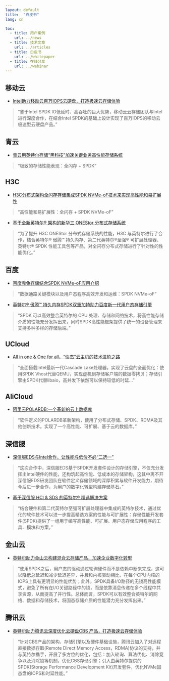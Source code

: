 ```yaml
---
layout: default
title:  "白皮书"
lang: cn

toc:
  - title: 用户案例
    url: ../news
  - title: 技术文章
    url: ../articles
  - title: 白皮书
    url: ../whitepaper
  - title: 在线分享
    url: ../webinar
---
```


## 移动云
* [Intel助力移动云百万IOPS云硬盘，打造极速云存储体验](https://ci.spdk.io/download/papers/202112_Intel_Accelerates_CMCC_Cloud_for_1M_IOPS_Cloud_Disk_with_Ultra_Cloud_Storage_Experience_CN.pdf)
> “鉴于Intel SPDK IO低延时、高吞吐的巨大优势，移动云云存储团队与Intel进行深度合作，在结合Intel SPDK的基础上设计实现了百万IOPS的移动云极速型云硬盘产品。”

## 青云
* [青云用英特尔存储“黑科技”加速关键业务高性能存储系统](https://www.intel.cn/content/www/cn/zh/architecture-and-technology/qingyun-casestudy.html?from=singlemessage&isappinstalled=0)
> “极致的存储性能表现：全闪存 + SPDK”

## H3C
* [H3C分布式架构全闪存存储集成SPDK NVMe-oF技术来实现高性能和易扩展性](https://www.intel.cn/content/www/cn/zh/technology-provider/products-and-solutions/storage/nvme-storage.html)
> “高性能和易扩展性：全闪存 + SPDK NVMe-oF”

* [基于全新英特尔® 架构的新华三 ONEStor 分布式存储系统](https://www.intel.cn/content/www/cn/zh/architecture-and-technology/h3c-onestor-distributed-storag-system.html)
> “为了提升 H3C ONEStor 分布式存储系统的性能，H3C 与英特尔进行了合作，结合英特尔® 傲腾™ 持久内存、第二代英特尔®至强® 可扩展处理器、英特尔® SPDK 性能工具包等产品，对全闪存分布式存储进行了针对性的性能优化。”

## 百度
* [百度赤兔存储结合SPDK NVMe-oF应用介绍](https://ci.spdk.io/download/papers/Introduction_of_Baidu_Chitu_Storage_with_SPDK_NVMe-oF_CN.pdf)
> “数据通路关键模块以及用户态程序高效开发和运维：SPDK NVMe-oF”

* [英特尔® 傲腾™ 持久内存SPDK双重加持助力百度新一代用户态存储引擎](https://ci.spdk.io/download/papers/202105_Baidu_PMem_SPDK_Storage_Engine_CN.pdf)
> “SPDK 可以高效整合英特尔的 CPU 处理、存储和网络技术，将高性能存储介质的性能充分发挥出来，同时SPDK高性能框架提供了统一的设备管理来支持多种多样的存储后端。”

## UCloud
* [All in one & One for all，“快杰”云主机的技术进阶之路](https://mp.weixin.qq.com/s?__biz=MzUwOTA1NDg4NQ==&mid=2247486423&idx=1&sn=0eeea9af452742e600296989135df2d9&chksm=f919511dce6ed80bd2b2506543f3c6817b05a8cc830481632ab70c1fd8c98378af0bee691ed4&mpshare=1&scene=1&srcid=&sharer_sharetime=1573555664316&sharer_shareid=bce63ba0449f498eb13c109c5eaef06d&pass_ticket=fLkzI%2B2BoXe5Mn2QLbJmd%2FGkh85uylN96CNFIMsJDlOfwhTiyYk9d%2BaYfyIMcSre#rd)
> “全面搭载Intel最新一代Cascade Lake处理器，实现了云盘的全面优化：使用SPDK Vhost代替QEMU，实现虚机到存储客户端的数据零拷贝；存储引擎由SPDK代替libaio，高并发下依然可以保持较低的时延...”

## AliCloud
* [阿里云POLARDB:一个革新的云上数据库](https://www.intel.com/content/dam/www/public/us/en/documents/solution-briefs/alibaba-polardb-solution-brief.pdf)
> “软件定义的POLARDB革新架构，使用了分布式存储、SPDK、RDMA及其他创新技术。实现了一个高性能、可扩展、基于云的数据库。”

## 深信服
* [深信服EDS与Intel合作，让性能与低价不必“二选一”](https://mp.weixin.qq.com/s?__biz=MzI3NDA4ODY4MA==&mid=2653337220&idx=1&sn=6b9b97739f8c3cd72a65ebaef531bac1&chksm=f0cb4103c7bcc815398e2905cfb29c0ecc5067805e9ff930a2aa6356411d9a3267c6ed86c302&mpshare=1&scene=1&srcid=0709TnWbQGyYMKjrKjKuKqDP&sharer_sharetime=1594299545037&sharer_shareid=bce63ba0449f498eb13c109c5eaef06d&exportkey=AzO8WIfAkDPV%2F3Jb7FH8hok%3D&pass_ticket=uQuJ1Meb%2BWlub1ZGYEXdpLrLxAvbfxFU%2FcnIZnB%2FUSEEHD3GrlvKUhxm%2FL5EZCv9&wx_header=0#rd)
> “这次合作中，深信服EDS基于SPDK开发套件设计的存储引擎，不仅充分发挥出Intel硬件的性能，还构筑起高性能、低成本的存储架构，这其中离不开深信服EDS研发团队在软件定义存储领域的深厚积累与软件开发能力，期待今后进一步合作，为用户的数字化转型构建存储基石。”

* [基于深信服 HCI & SDS 的英特尔® 精选解决方案](https://www.intel.cn/content/www/cn/zh/architecture-and-technology/intel-select-solution-for-sangfor-hci-sds.html)
> “结合硬件和第二代英特尔至强可扩展处理器中集成的英特尔技术，通过优化的软件技术可以进一步提高精选方案的性能与可扩展性：存储性能开发套件(SPDK)提供了一组用于编写高性能、可扩展、用户态存储应用程序的工具、模块和方案。”

## 金山云
* [英特尔助力金山云构建混合云存储产品，加速企业数字化转型](https://ci.spdk.io/download/papers/Intel_Technology_Accelerates_Kingsoft_Cloud_For_Hybrid_Cloud_Storage_Products_CN.pdf)
> “使用SPDK之后，用户态的驱动通过轮询硬件而不是依赖中断来完成，这可以降低总延迟和减少延迟差异，并且和内核驱动相比，在每个CPU内核的IOPS上具有更明显的性能优势；此外，SPDK具备I/O路径的无锁高性能模式，避免了所有在I/O关键路径中的锁，而是依靠消息传递在多个线程中共享资源，从而提高了并行性。总体而言，SPDK可以有效整合英特尔的网络、数据和存储技术，将固态存储介质的性能潜力充分发挥出来。”

## 腾讯云
* [英特尔助力腾讯云深度优化云硬盘CBS 产品，打造极速云存储体验](https://ci.spdk.io/download/papers/202106_CN_Intel_Helps_Tencent_Cloud_Deeply_Optimize_its_Cloud_Block_Storage_to_Create_Ultra_Fast_Cloud_Storage_Experience.pdf)
> “针对CBS产品的架构、存储引擎以及硬件基础设施，腾讯云加入了对远程直接数据存取(Remote Direct Memory Access，RDMA)协议的支持，并与英特尔携手，开展了多方位的优化，包括：加入轮询、算法优化、消除竞争以及消除锁等机制，优化CBS存储引擎；引入由英特尔提供的SPDK(Storage Performance Development Kit)开发套件，优化NVMe固态盘的IOPS和时延性能。”

